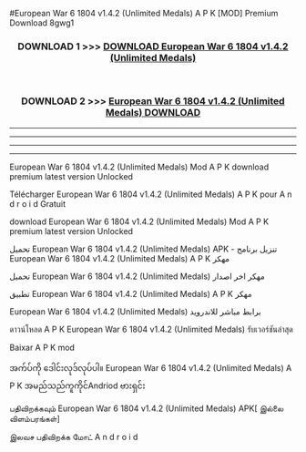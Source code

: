 #European War 6 1804  v1.4.2 (Unlimited Medals) A P K [MOD] Premium Download 8gwg1



<div align="center">

<h3>DOWNLOAD 1 >>> <a href="https://teeasianyam.web.app?sq=European War 6 1804  v1.4.2 (Unlimited Medals)">DOWNLOAD European War 6 1804  v1.4.2 (Unlimited Medals) </a></h3><br>

<h3>DOWNLOAD 2 >>> <a href="https://teeasianyam.web.app?sq=European War 6 1804  v1.4.2 (Unlimited Medals) ">European War 6 1804  v1.4.2 (Unlimited Medals)  DOWNLOAD </a></h3>

</div>


----------------------------------------------------------

----------------------------------------------------------

----------------------------------------------------------

----------------------------------------------------------


European War 6 1804  v1.4.2 (Unlimited Medals)  Mod A P K download premium latest version Unlocked

Télécharger European War 6 1804  v1.4.2 (Unlimited Medals)  A P K pour A n d r o i d Gratuit

download European War 6 1804  v1.4.2 (Unlimited Medals)  Mod A P K premium latest version Unlocked

تحميل European War 6 1804  v1.4.2 (Unlimited Medals)  APK - تنزيل برنامج European War 6 1804  v1.4.2 (Unlimited Medals)  A P K مهكر

تحميل European War 6 1804  v1.4.2 (Unlimited Medals)  مهكر اخر اصدار

تطبيق European War 6 1804  v1.4.2 (Unlimited Medals)  A P K مهكر

European War 6 1804  v1.4.2 (Unlimited Medals)  برابط مباشر للاندرويد

ดาวน์โหลด A P K European War 6 1804  v1.4.2 (Unlimited Medals)  รับเวอร์ชันล่าสุด

Baixar A P K mod

အက်ပ်ကို ဒေါင်းလုဒ်လုပ်ပါ။ European War 6 1804  v1.4.2 (Unlimited Medals)  A P K အမည်သည်ကူကိုင်Andriod ဗားရှင်း

பதிவிறக்கவும் European War 6 1804  v1.4.2 (Unlimited Medals)  APK[ இல்லை விளம்பரங்கள்] 
 
இலவச பதிவிறக்க மோட் A n d r o i d



